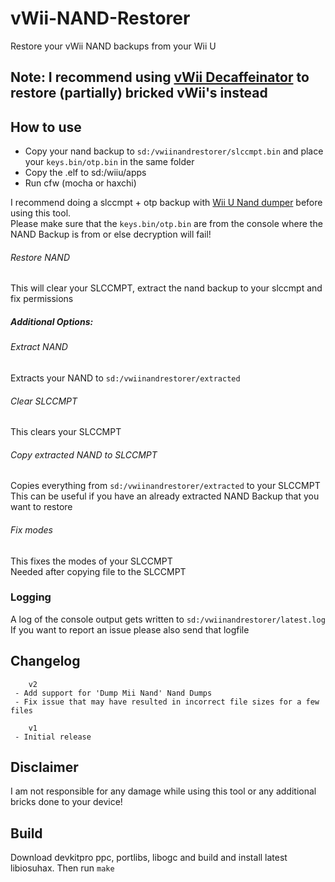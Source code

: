 # vWii-NAND-Restorer
Restore your vWii NAND backups from your Wii U

## Note: I recommend using [vWii Decaffeinator](https://github.com/GaryOderNichts/vWii-Decaffeinator) to restore (partially) bricked vWii's instead

## How to use
- Copy your nand backup to `sd:/vwiinandrestorer/slccmpt.bin` and place your `keys.bin/otp.bin` in the same folder
- Copy the .elf to sd:/wiiu/apps
- Run cfw (mocha or haxchi)

I recommend doing a slccmpt + otp backup with [Wii U Nand dumper](https://github.com/koolkdev/wiiu-nanddumper/releases) before using this tool.  
Please make sure that the `keys.bin/otp.bin` are from the console where the NAND Backup is from or else decryption will fail!

###### Restore NAND
This will clear your SLCCMPT, extract the nand backup to your slccmpt and fix permissions

##### Additional Options:

###### Extract NAND
Extracts your NAND to `sd:/vwiinandrestorer/extracted`

###### Clear SLCCMPT
This clears your SLCCMPT

###### Copy extracted NAND to SLCCMPT
Copies everything from `sd:/vwiinandrestorer/extracted` to your SLCCMPT  
This can be useful if you have an already extracted NAND Backup that you want to restore

###### Fix modes
This fixes the modes of your SLCCMPT  
Needed after copying file to the SLCCMPT

### Logging
A log of the console output gets written to `sd:/vwiinandrestorer/latest.log`
If you want to report an issue please also send that logfile

## Changelog
```
    v2
 - Add support for 'Dump Mii Nand' Nand Dumps
 - Fix issue that may have resulted in incorrect file sizes for a few files

    v1
 - Initial release
```

## Disclaimer
I am not responsible for any damage while using this tool or any additional bricks done to your device!

## Build
Download devkitpro ppc, portlibs, libogc and build and install latest libiosuhax.
Then run `make`
